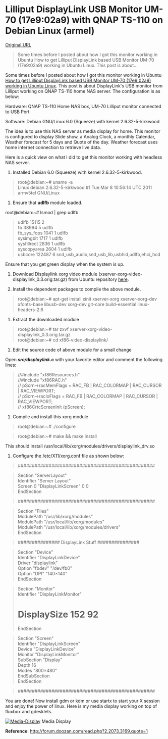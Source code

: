 # Lilliput DisplayLink USB Monitor UM-70 (17e9:02a9) with QNAP TS-110 on Debian Linux (armel)

[Original URL](http://karuppuswamy.com/wordpress/2011/04/11/lilliput-displaylink-usb-monitor-um-70-17e902a9-with-qnap-ts-110-on-debian-linux-armel/)

> Some times before I posted about how I got this monitor working in Ubuntu How to get Lilliput DisplayLink based USB Monitor UM-70 (17e9:02a9) working in Ubuntu Linux. This post is about...

Some times before I posted about how I got this monitor working in Ubuntu [How to get Lilliput DisplayLink based USB Monitor UM-70 (17e9:02a9) working in Ubuntu Linux](http://karuppuswamy.com/wordpress/2010/07/19/how-to-get-lilliput-displaylink-based-usb-monitor-um-70-17e902a9-working-in-ubuntu-linux/). This post is about DisplayLink's USB monitor from Lilliput working on QNAP TS-110 home NAS server. The configuration is as below:

Hardware: QNAP TS-110 Home NAS box, UM-70 Lilliput monitor connected to USB Port

Software: Debian GNU/Linux 6.0 (Squeeze) with kernel 2.6.32-5-kirkwood

The idea is to use this NAS server as media display for home. This monitor is configured to display Slide show, a Analog Clock, a monthly Calendar, Weather forecast for 5 days and Quote of the day. Weather forecast uses home internet connection to retrieve live data.

Here is a quick view on what I did to get this monitor working with headless NAS server.

1. Installed Debian 6.0 (Squeeze) with kernel 2.6.32-5-kirkwood.

> root@debian:~# uname -a<br>
> Linux debian 2.6.32-5-kirkwood #1 Tue Mar 8 10:56:14 UTC 2011 armv5tel GNU/Linux

1. Ensure that **udlfb** module loaded.

root@debian:~# lsmod | grep udlfb

> udlfb 15115 2<br>
> fb 38994 5 udlfb<br>
> fb_sys_fops 1041 1 udlfb<br>
> sysimgblt 1717 1 udlfb<br>
> sysfillrect 2836 1 udlfb<br>
> syscopyarea 2604 1 udlfb<br>
> usbcore 122487 6 snd_usb_audio,snd_usb_lib,usbhid,udlfb,ehci_hcd

Ensure that you get green display when the system is up.

1. Download Displaylink xorg video module (xserver-xorg-video-displaylink_0.3.orig.tar.gz) from Ubuntu repository [here](http://archive.ubuntu.com/ubuntu/pool/universe/x/xserver-xorg-video-displaylink/xserver-xorg-video-displaylink_0.3.orig.tar.gz "xserver-xorg-video-displaylink_0.3.orig.tar.gz").

2. Install the dependent packages to compile the above module.

> root@debian:~# apt-get install xinit xserver-xorg xserver-xorg-dev xfonts-base libusb-dev xorg-dev git-core build-essential linux-headers-2.6

1. Extract the downloaded module

> root@debian:~# tar zxvf xserver-xorg-video-displaylink_0.3.orig.tar.gz<br>
> root@debian:~# cd xf86-video-displaylink/

1. Edit the source code of above module for a small change

Open **_src/displaylink.c_** with your favorite editor and comment the following lines:

> //#include "xf86Resources.h"<br>
> //#include "xf86RAC.h"<br>
> // pScrn->racMemFlags = RAC_FB | RAC_COLORMAP | RAC_CURSOR | RAC_VIEWPORT;<br>
> // pScrn->racIoFlags = RAC_FB | RAC_COLORMAP | RAC_CURSOR | RAC_VIEWPORT;<br>
> // xf86CrtcScreenInit (pScreen);

1. Compile and install this xorg module

> root@debian:~# ./configure

> root@debian:~# make && make install

This should install /usr/local/lib/xorg/modules/drivers/displaylink_drv.so

1. Configure the /etc/X11/xorg.conf file as shown below:

> #################################################

> Section "ServerLayout"<br>
> Identifier "Server Layout"<br>
> Screen 0 "DisplayLinkScreen" 0 0<br>
> EndSection

> #################################################

> Section "Files"<br>
> ModulePath "/usr/lib/xorg/modules"<br>
> ModulePath "/usr/local/lib/xorg/modules"<br>
> ModulePath "/usr/local/lib/xorg/modules/drivers"<br>
> EndSection

> ############### DisplayLink Stuff ###############

> Section "Device"<br>
> Identifier "DisplayLinkDevice"<br>
> Driver "displaylink"<br>
> Option "fbdev" "/dev/fb0"<br>
> Option "DPI" "140×140"<br>
> EndSection

> Section "Monitor"<br>
> Identifier "DisplayLinkMonitor"<br>
> # DisplaySize 152 92<br>
> EndSection

> Section "Screen"<br>
> Identifier "DisplayLinkScreen"<br>
> Device "DisplayLinkDevice"<br>
> Monitor "DisplayLinkMonitor"<br>
> SubSection "Display"<br>
> Depth 16<br>
> Modes "800×480"<br>
> EndSubSection<br>
> EndSection

> #################################################

You are done! Now install gdm or kdm or use startx to start your X session and enjoy the power of linux. Here is my media display working on top of fluxbox and gdesklets.

[![](http://karuppuswamy.com/wordpress/wp-content/uploads/2011/04/Media-Display-450x337.jpg "Media-Display")](http://karuppuswamy.com/wordpress/wp-content/uploads/2011/04/Media-Display.jpg "Media-Display") Media Display

**Reference**: <http://forum.doozan.com/read.php?2,2073,3169,quote=1>
